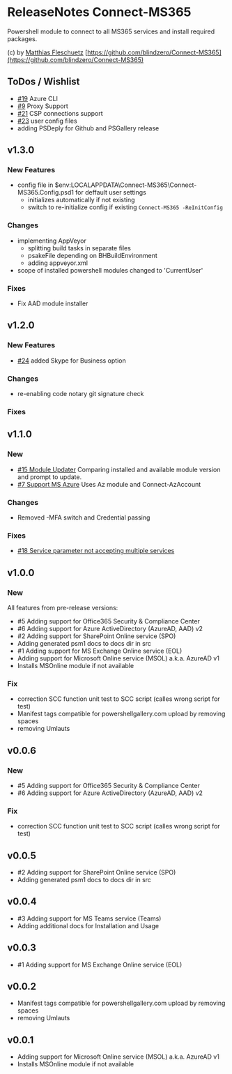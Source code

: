 # ReleaseNotes Connect-MS365

Powershell module to connect to all MS365 services and install required packages.

(c) by [Matthias Fleschuetz](https://github.com/blindzero)
[https://github.com/blindzero/Connect-MS365](https://github.com/blindzero/Connect-MS365)

## ToDos / Wishlist

- [#19](https://github.com/blindzero/Connect-MS365/issues/19) Azure CLI
- [#9](https://github.com/blindzero/Connect-MS365/issues/9) Proxy Support
- [#21](https://github.com/blindzero/Connect-MS365/issues/21) CSP connections support
- [#23](https://github.com/blindzero/Connect-MS365/issues/23) user config files
- adding PSDeply for Github and PSGallery release

## v1.3.0

### New Features

- config file in $env:LOCALAPPDATA\Connect-MS365\Connect-MS365.Config.psd1 for deffault user settings
  - initializes automatically if not existing
  - switch to re-initialize config if existing ```Connect-MS365 -ReInitConfig```

### Changes

- implementing AppVeyor
  - splitting build tasks in separate files
  - psakeFile depending on BHBuildEnvironment
  - adding appveyor.xml
- scope of installed powershell modules changed to 'CurrentUser'

### Fixes

- Fix AAD module installer

## v1.2.0

### New Features

- [#24](https://github.com/blindzero/Connect-MS365/issues/24) added Skype for Business option

### Changes

- re-enabling code notary git signature check

### Fixes

## v1.1.0

### New

- [#15 Module Updater](https://github.com/blindzero/Connect-MS365/issues/15)
  Comparing installed and available module version and prompt to update.
- [#7 Support MS Azure](https://github.com/blindzero/Connect-MS365/issues/7)
  Uses Az module and Connect-AzAccount

### Changes

- Removed -MFA switch and Credential passing

### Fixes

- [#18 Service parameter not accepting multiple services](https://github.com/blindzero/Connect-MS365/issues/18)

## v1.0.0

### New

All features from pre-release versions:

- #5 Adding support for Office365 Security & Compliance Center
- #6 Adding support for Azure ActiveDirectory (AzureAD, AAD) v2
- #2 Adding support for SharePoint Online service (SPO)
- Adding generated psm1 docs to docs dir in src
- #1 Adding support for MS Exchange Online service (EOL)
- Adding support for Microsoft Online service (MSOL) a.k.a. AzureAD v1
- Installs MSOnline module if not available

### Fix

- correction SCC function unit test to SCC script (calles wrong script for test)
- Manifest tags compatible for powershellgallery.com upload by removing spaces
- removing Umlauts

## v0.0.6

### New

- #5 Adding support for Office365 Security & Compliance Center
- #6 Adding support for Azure ActiveDirectory (AzureAD, AAD) v2

### Fix

- correction SCC function unit test to SCC script (calles wrong script for test)

## v0.0.5

- #2 Adding support for SharePoint Online service (SPO)
- Adding generated psm1 docs to docs dir in src

## v0.0.4

- #3 Adding support for MS Teams service (Teams)
- Adding additional docs for Installation and Usage

## v0.0.3

- #1 Adding support for MS Exchange Online service (EOL)

## v0.0.2

- Manifest tags compatible for powershellgallery.com upload by removing spaces
- removing Umlauts

## v0.0.1

- Adding support for Microsoft Online service (MSOL) a.k.a. AzureAD v1
- Installs MSOnline module if not available
